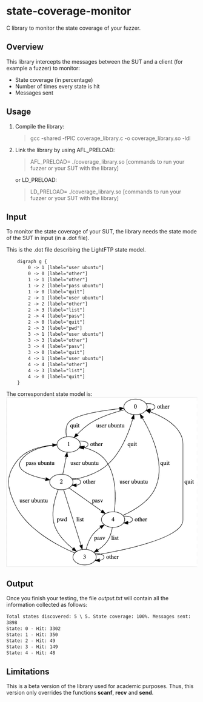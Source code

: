# state-coverage-monitor
C library to monitor the state coverage of your fuzzer.

## Overview
This library intercepts the messages between the SUT and a client (for example a fuzzer) to monitor:
- State coverage (in percentage)
- Number of times every state is hit
- Messages sent 

## Usage

1. Compile the library:
    > gcc -shared -fPIC coverage_library.c -o coverage_library.so -ldl

2. Link the library by using AFL_PRELOAD:
    > AFL_PRELOAD= ./coverage_library.so [commands to run your fuzzer or your SUT with the library]
    
    or LD_PRELOAD:
    > LD_PRELOAD= ./coverage_library.so [commands to run your fuzzer or your SUT with the library]

## Input
To monitor the state coverage of your SUT, the library needs the state mode of the SUT in input (in a .dot file).

This is the .dot file describing the LightFTP state model.

        digraph g {
            0 -> 1 [label="user ubuntu"]
            0 -> 0 [label="other"]
            1 -> 1 [label="other"]
            1 -> 2 [label="pass ubuntu"]
            1 -> 0 [label="quit"]
            2 -> 1 [label="user ubuntu"]
            2 -> 2 [label="other"]
            2 -> 3 [label="list"]
            2 -> 4 [label="pasv"]
            2 -> 0 [label="quit"]
            2 -> 3 [label="pwd"]
            3 -> 1 [label="user ubuntu"]
            3 -> 3 [label="other"]
            3 -> 4 [label="pasv"]
            3 -> 0 [label="quit"]
            4 -> 1 [label="user ubuntu"]
            4 -> 4 [label="other"]
            4 -> 3 [label="list"]
            4 -> 0 [label="quit"]
        }

The correspondent state model is:
![LightFTP state model](./state_model.png "LightFTP state model")

## Output
Once you finish your testing, the file *output.txt* will contain all the information collected as follows:

    Total states discovered: 5 \ 5. State coverage: 100%. Messages sent: 3898
    State: 0 - Hit: 3302
    State: 1 - Hit: 350
    State: 2 - Hit: 49
    State: 3 - Hit: 149
    State: 4 - Hit: 48

## Limitations

This is a beta version of the library used for academic purposes. Thus, this version only overrides the functions **scanf**, **recv** and **send**.

